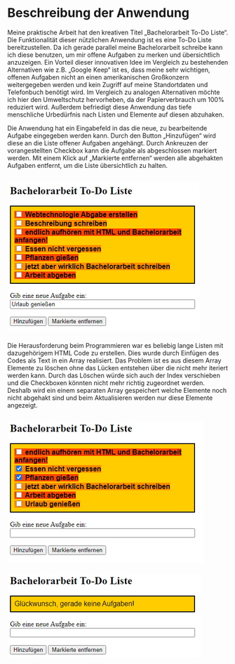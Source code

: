 # Beschreibung der Anwendung
Meine praktische Arbeit hat den kreativen Titel „Bachelorarbeit To-Do Liste“. Die Funktionalität dieser nützlichen Anwendung ist es eine To-Do Liste bereitzustellen. Da ich gerade parallel meine Bachelorarbeit schreibe kann ich diese benutzen, um mir offene Aufgaben zu merken und übersichtlich anzuzeigen. Ein Vorteil dieser innovativen Idee im Vergleich zu bestehenden Alternativen wie z.B. „Google Keep“ ist es, dass meine sehr wichtigen, offenen Aufgaben nicht an einen amerikanischen Großkonzern weitergegeben werden und kein Zugriff auf meine Standortdaten und Telefonbuch benötigt wird. Im Vergleich zu analogen Alternativen möchte ich hier den Umweltschutz hervorheben, da der Papierverbrauch um 100% reduziert wird. Außerdem befriedigt diese Anwendung das tiefe menschliche Urbedürfnis nach Listen und Elemente auf diesen abzuhaken.

Die Anwendung hat ein Eingabefeld in das die neue, zu bearbeitende Aufgabe eingegeben werden kann. Durch den Button „Hinzufügen“ wird diese an die Liste offener Aufgaben angehängt. Durch Ankreuzen der vorangestellten Checkbox kann die Aufgabe als abgeschlossen markiert werden. Mit einem Klick auf „Markierte entfernen“ werden alle abgehakten Aufgaben entfernt, um die Liste übersichtlich zu halten.

![alt text](https://github.com/AndreasZachariae/Webtechnologien/blob/master/list1.png?raw=true)
---
Die Herausforderung beim Programmieren war es beliebig lange Listen mit dazugehörigem HTML Code zu erstellen. Dies wurde durch Einfügen des Codes als Text in ein Array realisiert. Das Problem ist es aus diesem Array Elemente zu löschen ohne das Lücken entstehen über die nicht mehr iteriert werden kann. Durch das Löschen würde sich auch der Index verschieben und die Checkboxen könnten nicht mehr richtig zugeordnet werden. Deshalb wird ein einem separaten Array gespeichert welche Elemente noch nicht abgehakt sind und beim Aktualisieren werden nur diese Elemente angezeigt. 

![alt text](https://github.com/AndreasZachariae/Webtechnologien/blob/master/list2.png?raw=true)
---
![alt text](https://github.com/AndreasZachariae/Webtechnologien/blob/master/list3.png?raw=true)
